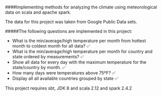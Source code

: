 ####Implementing methods for analyzing the climate using meteorological data on scala and apache spark.

The data for this project was taken from Google Public Data sets.

#####The following questions are implemented in this project:

- What is the min/average/high temperature per month from hottest month to coldest month for all data? :white_check_mark:
- What is the min/average/high temperature per month for country and state ordered by measurements? :white_check_mark:
- Show all data for every day with the maximum temperature for the state/country by month. :white_check_mark:
- How many days were temperatures above 75ºF? :white_check_mark:
- Display all all available countries grouped by state :white_check_mark:

This project requires sbt, JDK 8 and scala 2.12 and spark 2.4.2